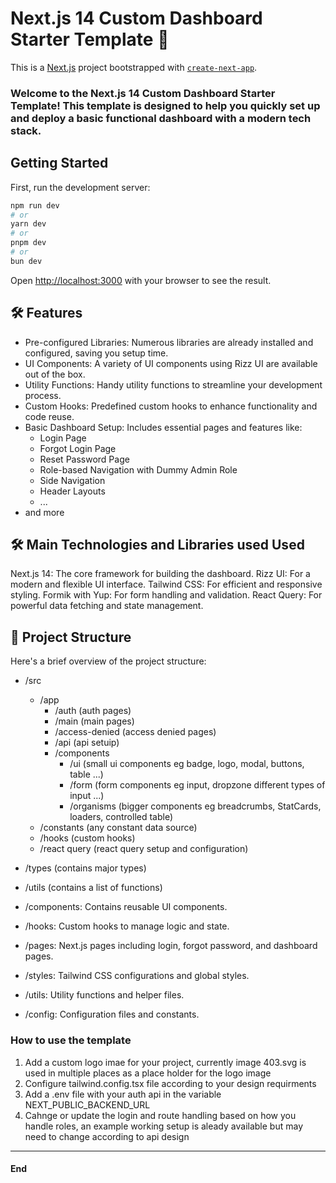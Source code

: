 # Next.js 14 Custom Dashboard Starter Template 👋

This is a [Next.js](https://nextjs.org/) project bootstrapped with [`create-next-app`](https://github.com/vercel/next.js/tree/canary/packages/create-next-app).

### Welcome to the Next.js 14 Custom Dashboard Starter Template! This template is designed to help you quickly set up and deploy a basic functional dashboard with a modern tech stack.

## Getting Started

First, run the development server:

```bash
npm run dev
# or
yarn dev
# or
pnpm dev
# or
bun dev
```

Open [http://localhost:3000](http://localhost:3000) with your browser to see the result.

## 🛠️ Features

- Pre-configured Libraries: Numerous libraries are already installed and configured, saving you setup time.
- UI Components: A variety of UI components using Rizz UI are available out of the box.
- Utility Functions: Handy utility functions to streamline your development process.
- Custom Hooks: Predefined custom hooks to enhance functionality and code reuse.
- Basic Dashboard Setup: Includes essential pages and features like:
  - Login Page
  - Forgot Login Page
  - Reset Password Page
  - Role-based Navigation with Dummy Admin Role
  - Side Navigation
  - Header Layouts
  - ...
- and more

## 🛠️ Main Technologies and Libraries used Used

Next.js 14: The core framework for building the dashboard.
Rizz UI: For a modern and flexible UI interface.
Tailwind CSS: For efficient and responsive styling.
Formik with Yup: For form handling and validation.
React Query: For powerful data fetching and state management.

## 📁 Project Structure

Here's a brief overview of the project structure:

- /src

  - /app
    - /auth (auth pages)
    - /main (main pages)
    - /access-denied (access denied pages)
    - /api (api setuip)
    - /components
      - /ui (small ui components eg badge, logo, modal, buttons, table ...)
      - /form (form components eg input, dropzone different types of input ...)
      - /organisms (bigger components eg breadcrumbs, StatCards, loaders, controlled table)
  - /constants (any constant data source)
  - /hooks (custom hooks)
  - /react query (react query setup and configuration)

- /types (contains major types)
- /utils (contains a list of functions)

- /components: Contains reusable UI components.
- /hooks: Custom hooks to manage logic and state.
- /pages: Next.js pages including login, forgot password, and dashboard pages.
- /styles: Tailwind CSS configurations and global styles.
- /utils: Utility functions and helper files.
- /config: Configuration files and constants.

### How to use the template

1.  Add a custom logo imae for your project, currently image 403.svg is used in multiple places as a place holder for the logo image
2.  Configure tailwind.config.tsx file according to your design requirments
3.  Add a .env file with your auth api in the variable NEXT_PUBLIC_BACKEND_URL
4.  Cahnge or update the login and route handling based on how you handle roles, an example working setup is aleady available but may need to change according to api design

---

#### End
